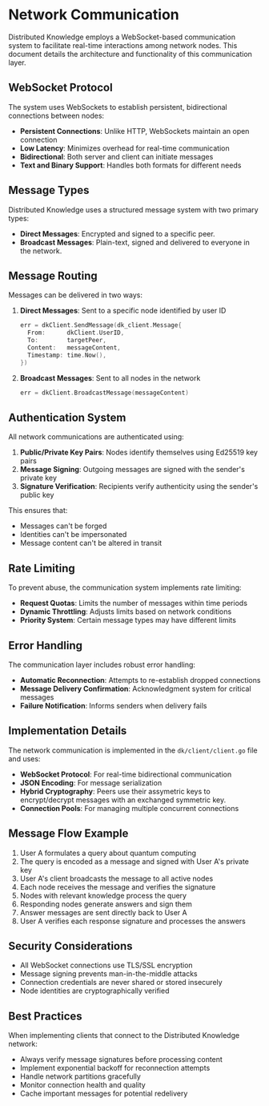 # Network Communication

Distributed Knowledge employs a WebSocket-based communication system to facilitate real-time interactions among network nodes. This document details the architecture and functionality of this communication layer.

## WebSocket Protocol

The system uses WebSockets to establish persistent, bidirectional connections between nodes:

- **Persistent Connections**: Unlike HTTP, WebSockets maintain an open connection
- **Low Latency**: Minimizes overhead for real-time communication
- **Bidirectional**: Both server and client can initiate messages
- **Text and Binary Support**: Handles both formats for different needs

## Message Types

Distributed Knowledge uses a structured message system with two primary types:


- **Direct Messages**: Encrypted and signed to a specific peer.
- **Broadcast Messages**: Plain-text, signed and delivered to everyone in the network.


## Message Routing

Messages can be delivered in two ways:

1. **Direct Messages**: Sent to a specific node identified by user ID

   ```go
   err = dkClient.SendMessage(dk_client.Message{
     From:      dkClient.UserID,
     To:        targetPeer,
     Content:   messageContent,
     Timestamp: time.Now(),
   })
   ```

2. **Broadcast Messages**: Sent to all nodes in the network

   ```go
   err = dkClient.BroadcastMessage(messageContent)
   ```

## Authentication System

All network communications are authenticated using:

1. **Public/Private Key Pairs**: Nodes identify themselves using Ed25519 key pairs
2. **Message Signing**: Outgoing messages are signed with the sender's private key
3. **Signature Verification**: Recipients verify authenticity using the sender's public key

This ensures that:

- Messages can't be forged
- Identities can't be impersonated
- Message content can't be altered in transit

## Rate Limiting

To prevent abuse, the communication system implements rate limiting:

- **Request Quotas**: Limits the number of messages within time periods
- **Dynamic Throttling**: Adjusts limits based on network conditions
- **Priority System**: Certain message types may have different limits

## Error Handling

The communication layer includes robust error handling:

- **Automatic Reconnection**: Attempts to re-establish dropped connections
- **Message Delivery Confirmation**: Acknowledgment system for critical messages
- **Failure Notification**: Informs senders when delivery fails

## Implementation Details

The network communication is implemented in the `dk/client/client.go` file and uses:

- **WebSocket Protocol**: For real-time bidirectional communication
- **JSON Encoding**: For message serialization
- **Hybrid Cryptography**: Peers use their assymetric keys to encrypt/decrypt messages with an exchanged symmetric key. 
- **Connection Pools**: For managing multiple concurrent connections

## Message Flow Example

1. User A formulates a query about quantum computing
2. The query is encoded as a message and signed with User A's private key
3. User A's client broadcasts the message to all active nodes
4. Each node receives the message and verifies the signature
5. Nodes with relevant knowledge process the query
6. Responding nodes generate answers and sign them
7. Answer messages are sent directly back to User A
8. User A verifies each response signature and processes the answers

## Security Considerations

- All WebSocket connections use TLS/SSL encryption
- Message signing prevents man-in-the-middle attacks
- Connection credentials are never shared or stored insecurely
- Node identities are cryptographically verified

## Best Practices

When implementing clients that connect to the Distributed Knowledge network:

- Always verify message signatures before processing content
- Implement exponential backoff for reconnection attempts
- Handle network partitions gracefully
- Monitor connection health and quality
- Cache important messages for potential redelivery
